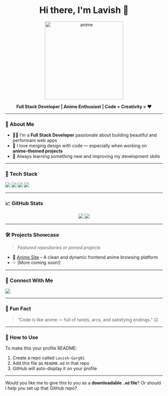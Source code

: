 <h1 align="center">Hi there, I'm Lavish 👋</h1>

<p align="center">
  <img src="https://media1.giphy.com/media/v1.Y2lkPTc5MGI3NjExZDdxMDI2MThzNmlsdHd3aWJhdnpwNTk5dnpnZnRlNXZnaTN4bTNhOSZlcD12MV9pbnRlcm5hbF9naWZfYnlfaWQmY3Q9Zw/4ilFRqgbzbx4c/giphy.gif" width="250px" alt="anime" />
</p>



<p align="center">
  <strong>Full Stack Developer | Anime Enthusiast | Code + Creativity = ❤️</strong>
</p>

---

### 💫 About Me

- 👨‍💻 I’m a **Full Stack Developer** passionate about building beautiful and performant web apps  
- 🎨 I love merging design with code — especially when working on **anime-themed projects**
- 🚀 Always learning something new and improving my development skills

---

### 🔧 Tech Stack

<p align="left">
  <img src="https://img.shields.io/badge/HTML5-E34F26?logo=html5&logoColor=white" />
  <img src="https://img.shields.io/badge/Bootstrap-7952B3?logo=bootstrap&logoColor=white" />
  <img src="https://img.shields.io/badge/React-61DAFB?logo=react&logoColor=black" />
  <img src="https://img.shields.io/badge/JavaScript-F7DF1E?logo=javascript&logoColor=black" />
</p>

---

### 📈 GitHub Stats

<p align="center">
  <img src="https://github-readme-stats.vercel.app/api?username=Lavish-Garg01&show_icons=true&theme=tokyonight" />
  <img src="https://github-readme-stats.vercel.app/api/top-langs/?username=Lavish-Garg01&layout=compact&theme=tokyonight" />
</p>

---

### 🛠️ Projects Showcase
> *Featured repositories or pinned projects*

- 🎌 [Anime Site](https://github.com/Lavish-Garg01/Anime) – A clean and dynamic frontend anime browsing platform
- ✨ [More coming soon!]

---

### 💬 Connect With Me

<p align="left">
  <a href="https://github.com/Lavish-Garg01">
    <img src="https://img.shields.io/badge/GitHub-Lavish--Garg01-black?logo=github" />
  </a>
  <!-- Add social links like LinkedIn, Twitter if you'd like -->
</p>

---

### 🌱 Fun Fact

> “Code is like anime — full of twists, arcs, and satisfying endings.” 😉

---

### 📌 How to Use

To make this your profile README:
1. Create a repo called `Lavish-Garg01`
2. Add this file as `README.md` in that repo
3. GitHub will auto-display it on your profile

---

Would you like me to give this to you as a **downloadable `.md` file**? Or should I help you set up that GitHub repo?
